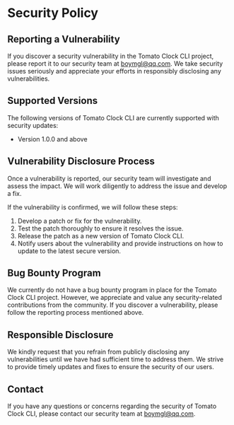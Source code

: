 # Security Policy

## Reporting a Vulnerability

If you discover a security vulnerability in the Tomato Clock CLI project, please report it to our security team at boymgl@qq.com. We take security issues seriously and appreciate your efforts in responsibly disclosing any vulnerabilities.

## Supported Versions

The following versions of Tomato Clock CLI are currently supported with security updates:

- Version 1.0.0 and above

## Vulnerability Disclosure Process

Once a vulnerability is reported, our security team will investigate and assess the impact. We will work diligently to address the issue and develop a fix. 

If the vulnerability is confirmed, we will follow these steps:

1. Develop a patch or fix for the vulnerability.
2. Test the patch thoroughly to ensure it resolves the issue.
3. Release the patch as a new version of Tomato Clock CLI.
4. Notify users about the vulnerability and provide instructions on how to update to the latest secure version.

## Bug Bounty Program

We currently do not have a bug bounty program in place for the Tomato Clock CLI project. However, we appreciate and value any security-related contributions from the community. If you discover a vulnerability, please follow the reporting process mentioned above.

## Responsible Disclosure

We kindly request that you refrain from publicly disclosing any vulnerabilities until we have had sufficient time to address them. We strive to provide timely updates and fixes to ensure the security of our users.

## Contact

If you have any questions or concerns regarding the security of Tomato Clock CLI, please contact our security team at boymgl@qq.com.
